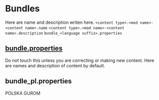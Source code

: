
# Bundles

Here are name and description writen here.
`<content type>.<mod name>-<content name>.name`
`<content type>.<mod name>-<content name>.description`
`bundle_<language suffix>.properties`

## [bundle.properties](https://mindustrygame.github.io/wiki/modding/1-modding/#bundles)

Do not touch this unless you are correcting or making new content.
Here are names and description of content by default.

## bundle_pl.properties

POLSKA GUROM
